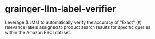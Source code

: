 # grainger-llm-label-verifier
Leverage (LLMs) to automatically verify the accuracy of "Exact" (`E`) relevance labels assigned to product search results for specific queries within the Amazon ESCI dataset.
